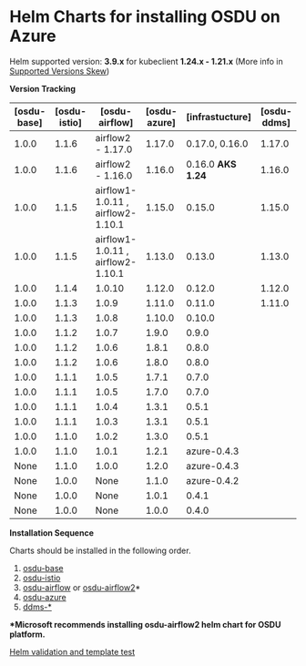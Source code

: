 # Helm Charts for installing OSDU on Azure

Helm supported version: __3.9.x__ for kubeclient __1.24.x - 1.21.x__ (More info in [Supported Versions Skew](https://helm.sh/docs/topics/version_skew/#supported-version-skew))

__Version Tracking__

| [osdu-base]  | [osdu-istio]   | [osdu-airflow]   | [osdu-azure]   |  [infrastucture]  |   [osdu-ddms]     |
| ------------ | -------------- | ---------------- | -------------- | ----------------- | ----------------- |
|  1.0.0       |  1.1.6         | airflow2 - 1.17.0 | 1.17.0         | 0.17.0, 0.16.0   | 1.17.0 |
|  1.0.0       |  1.1.6         | airflow2 - 1.16.0 | 1.16.0         | 0.16.0 __AKS 1.24__ | 1.16.0 |
|  1.0.0       |  1.1.5         | airflow1-1.0.11 , airflow2- 1.10.1 | 1.15.0         | 0.15.0            | 1.15.0 |
|  1.0.0       |  1.1.5         | airflow1-1.0.11 , airflow2- 1.10.1 | 1.13.0         | 0.13.0            | 1.13.0 |
|  1.0.0       |  1.1.4         | 1.0.10           | 1.12.0         | 0.12.0            | 1.12.0
|  1.0.0       |  1.1.3         | 1.0.9            | 1.11.0         | 0.11.0            | 1.11.0             |
|  1.0.0       |  1.1.3         | 1.0.8            | 1.10.0         | 0.10.0            |                   |
|  1.0.0       |  1.1.2         | 1.0.7            | 1.9.0          | 0.9.0             |                   |
|  1.0.0       |  1.1.2         | 1.0.6            | 1.8.1          | 0.8.0             |                   |
|  1.0.0       |  1.1.2         | 1.0.6            | 1.8.0          | 0.8.0             |                   |
|  1.0.0       |  1.1.1         | 1.0.5            | 1.7.1          | 0.7.0             |                   |
|  1.0.0       |  1.1.1         | 1.0.5            | 1.7.0          | 0.7.0             |                   |
|  1.0.0       |  1.1.1         | 1.0.4            | 1.3.1          | 0.5.1             |                   |
|  1.0.0       |  1.1.1         | 1.0.3            | 1.3.1          | 0.5.1             |                   |
|  1.0.0       |  1.1.0         | 1.0.2            | 1.3.0          | 0.5.1             |                   |
|  1.0.0       |  1.1.0         | 1.0.1            | 1.2.1          | azure-0.4.3       |                   |
|  None        |  1.1.0         | 1.0.0            | 1.2.0          | azure-0.4.3       |                   |
|  None        |  1.0.0         | None             | 1.1.0          | azure-0.4.2       |                   |
|  None        |  1.0.0         | None             | 1.0.1          | 0.4.1             |                   |
|  None        |  1.0.0         | None             | 1.0.0          | 0.4.0             |                   |

__Installation Sequence__

Charts should be installed in the following order.

1. [osdu-base](osdu-base/README.md)
2. [osdu-istio](osdu-istio/README.md)
3. [osdu-airflow](osdu-airflow/README.md) or [osdu-airflow2](osdu-airflow2/README.md)*
4. [osdu-azure](osdu-azure/README.md)
5. [ddms-*](osdu-ddms/README.md)

__*Microsoft recommends installing osdu-airflow2 helm chart for OSDU platform.__

[Helm validation and template test](./scripts/tests/README.md)
